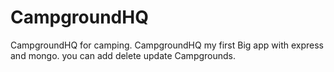 # CampgroundHQ
CampgroundHQ for camping.
CampgroundHQ my first Big app with express and mongo.
you can add delete update Campgrounds.

